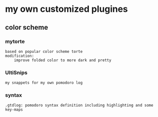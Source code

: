 my own customized plugines
================


color scheme
------------
### mytorte

    based on popular color scheme torte
    modification:
        improve folded color to more dark and pretty
### UltiSnips
    my snappets for my own pomodoro log

### syntax
    .gtdlog: pomodoro syntax definition including highlighting and some key-maps





